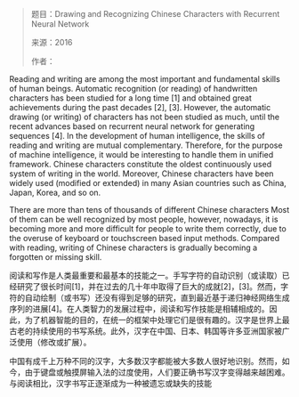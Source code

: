 

> 题目：Drawing and Recognizing Chinese Characters with Recurrent Neural Network
>
> 来源：2016
>
> 作者：





Reading and writing are among the most important and fundamental skills of human beings. Automatic recognition (or reading) of handwritten characters has been studied for a long time [1] and obtained great achievements during the past decades [2], [3]. However, the automatic drawing (or writing) of characters has not been studied as much, until the recent advances based on recurrent neural network for generating sequences [4]. In the development of human intelligence, the skills of reading and writing are mutual complementary. Therefore, for the purpose of machine intelligence, it would be interesting to handle them in unified framework. Chinese characters constitute the oldest continuously used system of writing in the world. Moreover, Chinese characters have been widely used (modified or extended) in many Asian countries such as China, Japan, Korea, and so on. 

There are more than tens of thousands of different Chinese characters Most of them can be well recognized by most people, however, nowadays, it is becoming more and more difficult for people to write them correctly, due to the overuse of keyboard or touchscreen based input methods. Compared with reading, writing of Chinese characters is gradually becoming a forgotten or missing skill.

阅读和写作是人类最重要和最基本的技能之一。手写字符的自动识别（或读取）已经研究了很长时间[1]，并在过去的几十年中取得了巨大的成就[2]，[3]。然而，字符的自动绘制（或书写）还没有得到足够的研究，直到最近基于递归神经网络生成序列的进展[4]。在人类智力的发展过程中，阅读和写作技能是相辅相成的。因此，为了机器智能的目的，在统一的框架中处理它们是很有趣的。汉字是世界上最古老的持续使用的书写系统。此外，汉字在中国、日本、韩国等许多亚洲国家被广泛使用（修改或扩展）。

中国有成千上万种不同的汉字，大多数汉字都能被大多数人很好地识别。然而，如今，由于键盘或触摸屏输入法的过度使用，人们要正确书写汉字变得越来越困难。与阅读相比，汉字书写正逐渐成为一种被遗忘或缺失的技能

